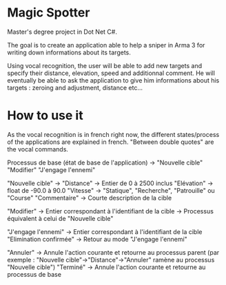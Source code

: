 # Magic Spotter #

Master's degree project in Dot Net C#.

The goal is to create an application able to help a sniper in Arma 3 for writing down informations about its targets.

Using vocal recognition, the user will be able to add new targets and specify their distance, elevation, speed and additionnal comment. 
He will eventually be able to ask the application to give him informations about his targets : zeroing and adjustment, distance etc...

# How to use it #

As the vocal recognition is in french right now, the different states/process of the applications are explained in french. "Between double quotes" are the vocal commands.

Processus de base (état de base de l'application) -> 
	"Nouvelle cible"
	"Modifier"
	"J'engage l'ennemi"

"Nouvelle cible" ->
	"Distance" -> Entier de 0 à 2500 inclus
	"Elévation" -> float de -90.0 à 90.0
	"Vitesse" -> "Statique", "Recherche", "Patrouille" ou "Course"
	"Commentaire" -> Courte description de la cible

"Modifier" -> Entier correspondant à l'identifiant de la cible
	-> Processus équivalent à celui de "Nouvelle cible"

"J'engage l'ennemi" -> Entier correspondant à l'identifiant de la cible
	"Elimination confirmée" -> Retour au mode "J'engage l'ennemi"

"Annuler" -> Annule l'action courante et retourne au processus parent (par exemple : "Nouvelle cible"->"Distance"->"Annuler" ramène au processus "Nouvelle cible")
"Terminé" -> Annule l'action courante et retourne au processus de base